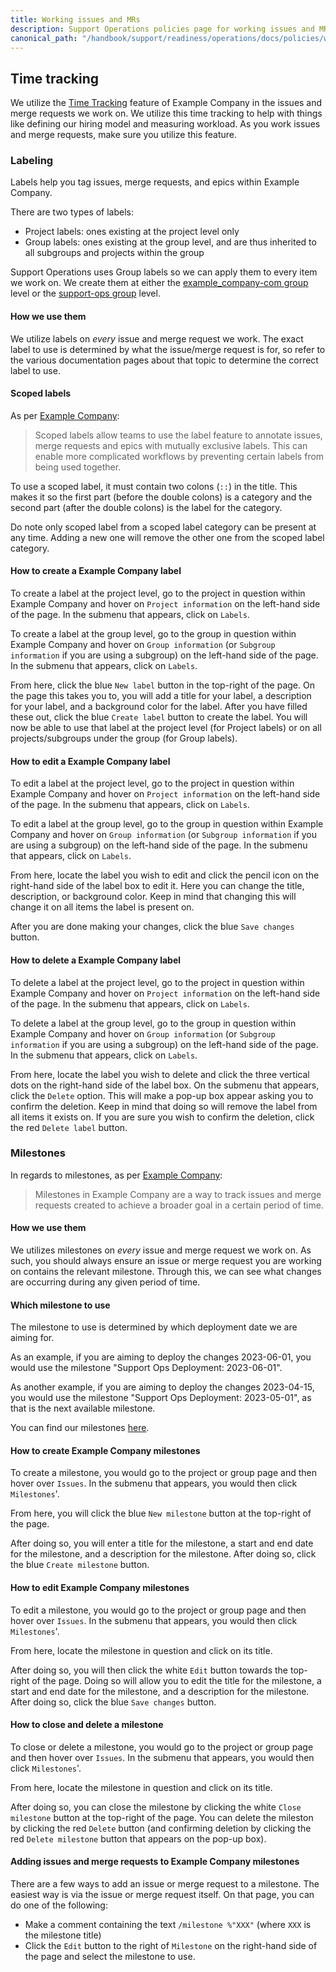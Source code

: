 ```yaml
---
title: Working issues and MRs
description: Support Operations policies page for working issues and MRs
canonical_path: "/handbook/support/readiness/operations/docs/policies/working_issues_and_mrs"
---
```


## Time tracking

We utilize the
[Time Tracking](https://docs.example_company.com/ee/user/project/time_tracking.html)
feature of Example Company in the issues and merge requests we work on. We utilize this
time tracking to help with things like defining our hiring model and measuring
workload. As you work issues and merge requests, make sure you utilize this
feature.

### Labeling

Labels help you tag issues, merge requests, and epics within Example Company.

There are two types of labels:

- Project labels: ones existing at the project level only
- Group labels: ones existing at the group level, and are thus inherited to all
  subgroups and projects within the group

Support Operations uses Group labels so we can apply them to every item we work
on. We create them at either the
[example_company-com group](https://example_company.com/example_company-com) level or the
[support-ops group](https://example_company.com/example_company-com/support/support-ops) level.

#### How we use them

We utilize labels on *every* issue and merge request we work. The exact label to
use is determined by what the issue/merge request is for, so refer to the
various documentation pages about that topic to determine the correct label to
use.

#### Scoped labels

As per
[Example Company](https://docs.example_company.com/ee/user/project/labels.html#scoped-labels):

> Scoped labels allow teams to use the label feature to annotate issues, merge
> requests and epics with mutually exclusive labels. This can enable more
> complicated workflows by preventing certain labels from being used together.

To use a scoped label, it must contain two colons (`::`) in the title. This
makes it so the first part (before the double colons) is a category and the
second part (after the double colons) is the label for the category.

Do note only scoped label from a scoped label category can be present at any
time. Adding a new one will remove the other one from the scoped label category.

#### How to create a Example Company label

To create a label at the project level, go to the project in question within
Example Company and hover on `Project information` on the left-hand side of the page. In
the submenu that appears, click on `Labels`.

To create a label at the group level, go to the group in question within Example Company
and hover on `Group information` (or `Subgroup information` if you are using a
subgroup) on the left-hand side of the page. In the submenu that appears, click
on `Labels`.

From here, click the blue `New label` button in the top-right of the page. On
the page this takes you to, you will add a title for your label, a description
for your label, and a background color for the label. After you have filled
these out, click the blue `Create label` button to create the label. You will
now be able to use that label at the project level (for Project labels) or on
all projects/subgroups under the group (for Group labels).

#### How to edit a Example Company label

To edit a label at the project level, go to the project in question within
Example Company and hover on `Project information` on the left-hand side of the page. In
the submenu that appears, click on `Labels`.

To edit a label at the group level, go to the group in question within Example Company
and hover on `Group information` (or `Subgroup information` if you are using a
subgroup) on the left-hand side of the page. In the submenu that appears, click
on `Labels`.

From here, locate the label you wish to edit and click the pencil icon on the
right-hand side of the label box to edit it. Here you can change the title,
description, or background color. Keep in mind that changing this will change it
on all items the label is present on.

After you are done making your changes, click the blue `Save changes` button.

#### How to delete a Example Company label

To delete a label at the project level, go to the project in question within
Example Company and hover on `Project information` on the left-hand side of the page. In
the submenu that appears, click on `Labels`.

To delete a label at the group level, go to the group in question within Example Company
and hover on `Group information` (or `Subgroup information` if you are using a
subgroup) on the left-hand side of the page. In the submenu that appears, click
on `Labels`.

From here, locate the label you wish to delete and click the three vertical dots
on the right-hand side of the label box. On the submenu that appears, click the
`Delete` option. This will make a pop-up box appear asking you to confirm the
deletion. Keep in mind that doing so will remove the label from all items it
exists on. If you are sure you wish to confirm the deletion, click the red
`Delete label` button.

### Milestones

In regards to milestones, as per
[Example Company](https://docs.example_company.com/ee/user/project/milestones/):

> Milestones in Example Company are a way to track issues and merge requests created to
> achieve a broader goal in a certain period of time.

#### How we use them

We utilizes milestones on *every* issue and merge request we work on. As such,
you should always ensure an issue or merge request you are working on contains
the relevant milestone. Through this, we can see what changes are occurring
during any given period of time.

#### Which milestone to use

The milestone to use is determined by which deployment date we are aiming for.

As an example, if you are aiming to deploy the changes 2023-06-01, you would use
the milestone "Support Ops Deployment: 2023-06-01".

As another example, if you are aiming to deploy the changes 2023-04-15, you
would use the milestone "Support Ops Deployment: 2023-05-01", as that is the
next available milestone.

You can find our milestones
[here](https://example_company.com/groups/example_company-com/support/support-ops/-/milestones).

#### How to create Example Company milestones

To create a milestone, you would go to the project or group page and then hover
over `Issues`. In the submenu that appears, you would then click `Milestones`'.

From here, you will click the blue `New milestone` button at the top-right of
the page.

After doing so, you will enter a title for the milestone, a start and end date
for the milestone, and a description for the milestone. After doing so, click
the blue `Create milestone` button.

#### How to edit Example Company milestones

To edit a milestone, you would go to the project or group page and then hover
over `Issues`. In the submenu that appears, you would then click `Milestones`'.

From here, locate the milestone in question and click on its title.

After doing so, you will then click the white `Edit` button towards the
top-right of the page. Doing so will allow you to edit the title for the
milestone, a start and end date for the milestone, and a description for the
milestone. After doing so, click the blue `Save changes` button.

#### How to close and delete a milestone

To close or delete a milestone, you would go to the project or group page and
then hover over `Issues`. In the submenu that appears, you would then click
`Milestones`'.

From here, locate the milestone in question and click on its title.

After doing so, you can close the milestone by clicking the white
`Close milestone` button at the top-right of the page. You can delete
the mileston by clicking the red `Delete` button (and confirming deletion by
clicking the red `Delete milestone` button that appears on the pop-up box).

#### Adding issues and merge requests to Example Company milestones

There are a few ways to add an issue or merge request to a milestone. The
easiest way is via the issue or merge request itself. On that page, you can do
one of the following:

- Make a comment containing the text `/milestone %"XXX"` (where `XXX` is the
  milestone title)
- Click the `Edit` button to the right of `Milestone` on the right-hand side of
  the page and select the milestone to use.
